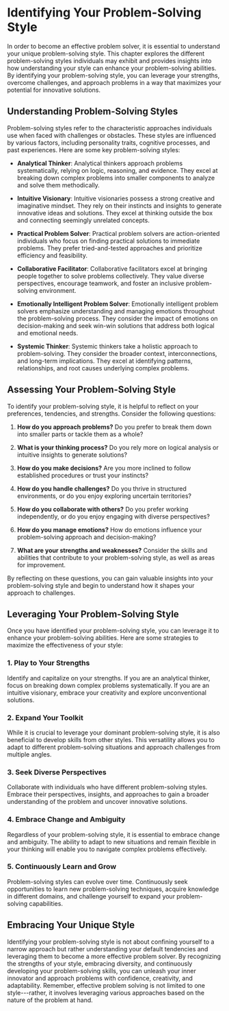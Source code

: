 Identifying Your Problem-Solving Style
===============================================

In order to become an effective problem solver, it is essential to understand your unique problem-solving style. This chapter explores the different problem-solving styles individuals may exhibit and provides insights into how understanding your style can enhance your problem-solving abilities. By identifying your problem-solving style, you can leverage your strengths, overcome challenges, and approach problems in a way that maximizes your potential for innovative solutions.

Understanding Problem-Solving Styles
------------------------------------

Problem-solving styles refer to the characteristic approaches individuals use when faced with challenges or obstacles. These styles are influenced by various factors, including personality traits, cognitive processes, and past experiences. Here are some key problem-solving styles:

* **Analytical Thinker**: Analytical thinkers approach problems systematically, relying on logic, reasoning, and evidence. They excel at breaking down complex problems into smaller components to analyze and solve them methodically.

* **Intuitive Visionary**: Intuitive visionaries possess a strong creative and imaginative mindset. They rely on their instincts and insights to generate innovative ideas and solutions. They excel at thinking outside the box and connecting seemingly unrelated concepts.

* **Practical Problem Solver**: Practical problem solvers are action-oriented individuals who focus on finding practical solutions to immediate problems. They prefer tried-and-tested approaches and prioritize efficiency and feasibility.

* **Collaborative Facilitator**: Collaborative facilitators excel at bringing people together to solve problems collectively. They value diverse perspectives, encourage teamwork, and foster an inclusive problem-solving environment.

* **Emotionally Intelligent Problem Solver**: Emotionally intelligent problem solvers emphasize understanding and managing emotions throughout the problem-solving process. They consider the impact of emotions on decision-making and seek win-win solutions that address both logical and emotional needs.

* **Systemic Thinker**: Systemic thinkers take a holistic approach to problem-solving. They consider the broader context, interconnections, and long-term implications. They excel at identifying patterns, relationships, and root causes underlying complex problems.

Assessing Your Problem-Solving Style
------------------------------------

To identify your problem-solving style, it is helpful to reflect on your preferences, tendencies, and strengths. Consider the following questions:

1. **How do you approach problems?** Do you prefer to break them down into smaller parts or tackle them as a whole?

2. **What is your thinking process?** Do you rely more on logical analysis or intuitive insights to generate solutions?

3. **How do you make decisions?** Are you more inclined to follow established procedures or trust your instincts?

4. **How do you handle challenges?** Do you thrive in structured environments, or do you enjoy exploring uncertain territories?

5. **How do you collaborate with others?** Do you prefer working independently, or do you enjoy engaging with diverse perspectives?

6. **How do you manage emotions?** How do emotions influence your problem-solving approach and decision-making?

7. **What are your strengths and weaknesses?** Consider the skills and abilities that contribute to your problem-solving style, as well as areas for improvement.

By reflecting on these questions, you can gain valuable insights into your problem-solving style and begin to understand how it shapes your approach to challenges.

Leveraging Your Problem-Solving Style
-------------------------------------

Once you have identified your problem-solving style, you can leverage it to enhance your problem-solving abilities. Here are some strategies to maximize the effectiveness of your style:

### 1. **Play to Your Strengths**

Identify and capitalize on your strengths. If you are an analytical thinker, focus on breaking down complex problems systematically. If you are an intuitive visionary, embrace your creativity and explore unconventional solutions.

### 2. **Expand Your Toolkit**

While it is crucial to leverage your dominant problem-solving style, it is also beneficial to develop skills from other styles. This versatility allows you to adapt to different problem-solving situations and approach challenges from multiple angles.

### 3. **Seek Diverse Perspectives**

Collaborate with individuals who have different problem-solving styles. Embrace their perspectives, insights, and approaches to gain a broader understanding of the problem and uncover innovative solutions.

### 4. **Embrace Change and Ambiguity**

Regardless of your problem-solving style, it is essential to embrace change and ambiguity. The ability to adapt to new situations and remain flexible in your thinking will enable you to navigate complex problems effectively.

### 5. **Continuously Learn and Grow**

Problem-solving styles can evolve over time. Continuously seek opportunities to learn new problem-solving techniques, acquire knowledge in different domains, and challenge yourself to expand your problem-solving capabilities.

Embracing Your Unique Style
---------------------------

Identifying your problem-solving style is not about confining yourself to a narrow approach but rather understanding your default tendencies and leveraging them to become a more effective problem solver. By recognizing the strengths of your style, embracing diversity, and continuously developing your problem-solving skills, you can unleash your inner innovator and approach problems with confidence, creativity, and adaptability. Remember, effective problem solving is not limited to one style---rather, it involves leveraging various approaches based on the nature of the problem at hand.
